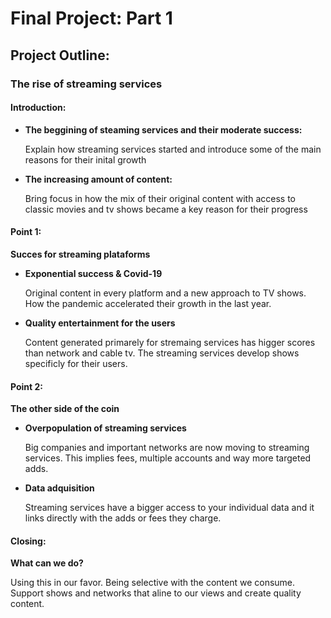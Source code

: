 
# Final Project: **Part 1**

## Project Outline:

### The rise of streaming services

 #### Introduction:
 
 - **The beggining of steaming services and their moderate success:**
      
      Explain how streaming services started and introduce some of the main reasons for their inital growth
      
 - **The increasing amount of content:**
      
      Bring focus in how the mix of their original content with access to classic movies and tv shows became a key reason for their progress
        
 #### Point 1:
 **Succes for streaming plataforms**
    
 - **Exponential success & Covid-19**
        
   Original content in every platform and a new approach to TV shows. How the pandemic accelerated their growth in the last year.
        
 - **Quality entertainment for the users**
        
   Content generated primarely for stremaing services has higger scores than network and cable tv. The streaming services develop shows specificly for their users.
        
 #### Point 2:
 **The other side of the coin**
    
  - **Overpopulation of streaming services**

    Big companies and important networks are now moving to streaming services. This implies fees, multiple accounts and way more targeted adds.
    
 - **Data adquisition**

    Streaming services have a bigger access to your individual data and it links directly with the adds or fees they charge.
        
 #### Closing:
 **What can we do?**
    
   Using this in our favor. Being selective with the content we consume. Support shows and networks that aline to our views and create quality content. 
        
        


  

  
